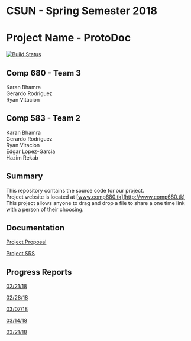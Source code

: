 # CSUN - Spring Semester 2018

# Project Name - ProtoDoc
[![Build Status](https://travis-ci.org/karanbhamra/comp680.svg?branch=master)](https://travis-ci.org/karanbhamra/comp680)

## Comp 680 - Team 3
Karan Bhamra <br/>
Gerardo Rodriguez <br/>
Ryan Vitacion

## Comp 583 - Team 2
Karan Bhamra <br/>
Gerardo Rodriguez <br/>
Ryan Vitacion <br/>
Edgar Lopez-Garcia <br/>
Hazim Rekab

## Summary
This repository contains the source code for our project. <br/>
Project website is located at [www.comp680.tk](http://www.comp680.tk) <br/>
This project allows anyone to drag and drop a file to share a one time link with a person of their choosing.

## Documentation
[Project Proposal](https://s3-us-west-1.amazonaws.com/comp680.tk/files/Project+Proposal.pdf)<br/>

[Project SRS](https://s3-us-west-1.amazonaws.com/comp680.tk/files/Project+SRS.pdf)<br/>

## Progress Reports
[02/21/18](https://docs.google.com/spreadsheets/d/e/2PACX-1vRvd41YnLjxMRGGi8kIWwtu6DlGvliaDrZgPYiwDk1mPId3JUhCkLPMww9lsfpBZQJAmuSvLNZ8XYhD/pub?output=xlsx)

[02/28/18](https://docs.google.com/spreadsheets/d/e/2PACX-1vS6P13OOj-WxPAA9_AdCImEttZdA4unyRx6Mr77_GvORItzE5bYROTS8hQ-AwhFJXKMqX4b7K7wXmPm/pub?output=xlsx)

[03/07/18](https://docs.google.com/spreadsheets/d/e/2PACX-1vQ_sQ_Z3VoPHL79dGvBQoqcg-kGYobEMn4c2fJpKULp4Rm-tkxKs9liiIMoTlz_6XexAWU0AP_zEFNA/pub?output=xlsx)

[03/14/18](https://docs.google.com/spreadsheets/d/e/2PACX-1vTZLOvjXaiC8XEKjrW7SRwm_zAfzOjeG_Boj9roObrbuNwjQZsyjkctF8yIsWQPkSmgOrmGJdS_E1qw/pub?output=xlsx)

[03/21/18](https://docs.google.com/spreadsheets/d/e/2PACX-1vSUz-ZoxbVgQtDsvlGnkfCbYUag8cwrztf0cr89LNO_HqIAwCGeMFKjCC3DifTiHyPsIDKkm5nvo1il/pub?output=xlsx)
